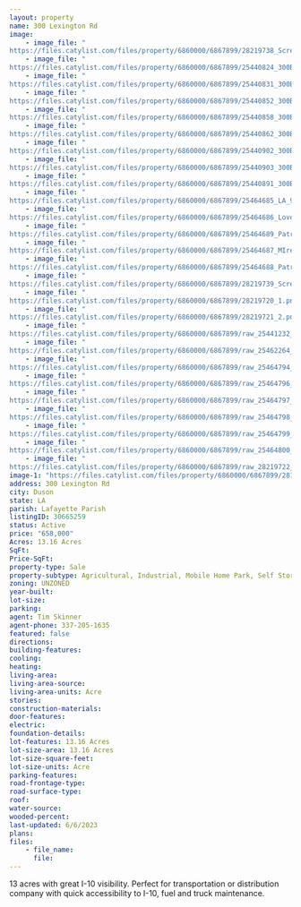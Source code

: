 ```yaml
---
layout: property
name: 300 Lexington Rd
image:
    - image_file: "https://files.catylist.com/files/property/6860000/6867899/28219738_Screenshot_2023_06_06_at_3.04.24_PM.png"
    - image_file: "https://files.catylist.com/files/property/6860000/6867899/25440824_300BlkLexington_2.jpg"
    - image_file: "https://files.catylist.com/files/property/6860000/6867899/25440831_300BlkLexington_6.jpg"
    - image_file: "https://files.catylist.com/files/property/6860000/6867899/25440852_300BlkLexington_8.jpg"
    - image_file: "https://files.catylist.com/files/property/6860000/6867899/25440858_300BlkLexington_9.jpg"
    - image_file: "https://files.catylist.com/files/property/6860000/6867899/25440862_300BlkLexington_10.jpg"
    - image_file: "https://files.catylist.com/files/property/6860000/6867899/25440902_300BlkLexington_12.jpg"
    - image_file: "https://files.catylist.com/files/property/6860000/6867899/25440903_300BlkLexington_13.jpg"
    - image_file: "https://files.catylist.com/files/property/6860000/6867899/25440891_300BlkLexington_14.jpg"
    - image_file: "https://files.catylist.com/files/property/6860000/6867899/25464685_LA_95__I_10__ShopRite__Frog_City_View___Tim___300_Blk_Lexington_Dr_1.jpg"
    - image_file: "https://files.catylist.com/files/property/6860000/6867899/25464686_Loves__Shop_Rite_View___Tim___300_Blk_Lexington_Dr.jpg"
    - image_file: "https://files.catylist.com/files/property/6860000/6867899/25464689_Patriot_Construction__I10__Hwy_1096_View___Tim___300_Blk_Lexington_Dr.jpg"
    - image_file: "https://files.catylist.com/files/property/6860000/6867899/25464687_MIre_Hwy__Lexington__Cutlass_Ln_View___Tim___300_Blk_Lexington_Dr_2.jpg"
    - image_file: "https://files.catylist.com/files/property/6860000/6867899/25464688_Patriot_Construction__I_10_View___Tim___300_Blk_Lexington_Dr.jpg"
    - image_file: "https://files.catylist.com/files/property/6860000/6867899/28219739_Screenshot_2023_06_06_at_3.04.56_PM.png"
    - image_file: "https://files.catylist.com/files/property/6860000/6867899/28219720_1.png"
    - image_file: "https://files.catylist.com/files/property/6860000/6867899/28219721_2.png"
    - image_file: "https://files.catylist.com/files/property/6860000/6867899/raw_25441232_Flood_Disc__Tim___Chad___300_Blk_Lexington_Rd.pdf"
    - image_file: "https://files.catylist.com/files/property/6860000/6867899/raw_25462264_Boundary_Survey_Parcel_2A_SS.pdf"
    - image_file: "https://files.catylist.com/files/property/6860000/6867899/raw_25464794_LA_95__I_10__ShopRite__Frog_City_View___Tim___300_Blk_Lexington_Dr_1.pdf"
    - image_file: "https://files.catylist.com/files/property/6860000/6867899/raw_25464796_Loves__Shop_Rite_View___Tim___300_Blk_Lexington_Dr.pdf"
    - image_file: "https://files.catylist.com/files/property/6860000/6867899/raw_25464797_MIre_Hwy__Lexington__Cutlass_Ln_View___Tim___300_Blk_Lexington_Dr_2.pdf"
    - image_file: "https://files.catylist.com/files/property/6860000/6867899/raw_25464798_Patriot_Construction__I_10_View___Tim___300_Blk_Lexington_Dr.pdf"
    - image_file: "https://files.catylist.com/files/property/6860000/6867899/raw_25464799_Patriot_Construction__I10__Hwy_1096_View___Tim___300_Blk_Lexington_Dr.pdf"
    - image_file: "https://files.catylist.com/files/property/6860000/6867899/raw_25464800_Scrollable_Inked_Aerials___Tim___300_Blk_Lexington_Dr.pdf"
    - image_file: "https://files.catylist.com/files/property/6860000/6867899/raw_28219722_Flyer__300_Lexington_Rd._Rayne__La.___Tim___4__copy.pdf"
image-1: "https://files.catylist.com/files/property/6860000/6867899/28121288_Screenshot_2023_03_21_at_11.34.57_AM.png"
address: 300 Lexington Rd
city: Duson
state: LA
parish: Lafayette Parish
listingID: 30665259
status: Active
price: "658,000"
Acres: 13.16 Acres
SqFt:
Price-SqFt:
property-type: Sale
property-subtype: Agricultural, Industrial, Mobile Home Park, Self Storage, Vacation/Resort, Other
zoning: UNZONED
year-built:
lot-size:
parking:
agent: Tim Skinner
agent-phone: 337-205-1635
featured: false
directions:
building-features:
cooling:
heating:
living-area:
living-area-source:
living-area-units: Acre
stories:
construction-materials:
door-features:
electric:
foundation-details:
lot-features: 13.16 Acres
lot-size-area: 13.16 Acres
lot-size-square-feet:
lot-size-units: Acre
parking-features:
road-frontage-type:
road-surface-type:
roof:
water-source:
wooded-percent:
last-updated: 6/6/2023
plans:
files:
    - file_name:
      file:
---
```

13 acres with great I-10 visibility. Perfect for transportation or distribution company with quick accessibility to I-10, fuel and truck maintenance.
